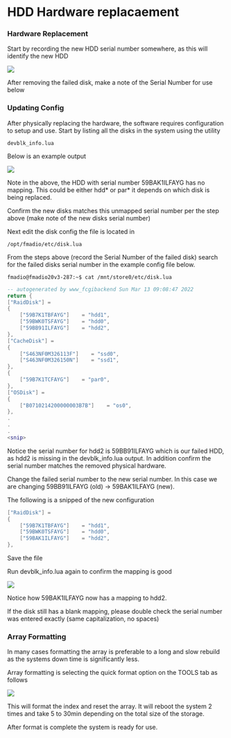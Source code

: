 # HDD Hardware replacaement

### Hardware Replacement

Start by recording the new HDD serial number somewhere, as this will identify the new HDD

![](<../.gitbook/assets/image (66).png>)

After removing the failed disk, make a note of the Serial Number for use below

### Updating Config

After physically replacing the hardware, the software requires configuration to setup and use. Start by listing all the disks in the system using the utility

```
devblk_info.lua
```

Below is an example output

![](<../.gitbook/assets/image (5).png>)

Note in the above, the HDD with serial number 59BAK1ILFAYG has no mapping. This could be either hdd\* or par\* it depends on which disk is being replaced.

Confirm the new disks matches this unmapped serial number per the step above (make note of the new disks serial number)

Next edit the disk config the file is located in

```
/opt/fmadio/etc/disk.lua
```

From the steps above (record the Serial Number of the failed disk) search for the failed disks serial number in the example config file below.

```
fmadio@fmadio20v3-287:~$ cat /mnt/store0/etc/disk.lua
```

```lua
-- autogenerated by www_fcgibackend Sun Mar 13 09:08:47 2022
return {
["RaidDisk"] =
{
    ["59B7K1TBFAYG"]    = "hdd1",
    ["59BWK0TSFAYG"]    = "hdd0",
    ["59BB91ILFAYG"]    = "hdd2",
},
["CacheDisk"] =
{
    ["S463NF0M326113F"]    = "ssd0",
    ["S463NF0M326150N"]    = "ssd1",
},
{
    ["59B7K1TCFAYG"]    = "par0",
},
["OSDisk"] =
{
    ["B0710214200000003B7B"]    = "os0",
},
.
.
.
<snip>

```

Notice the serial number for hdd2 is 59BB91ILFAYG which is our failed HDD, as hdd2 is missing in the devblk\_info.lua output. In addition confirm the serial number matches the removed physical hardware.

Change the failed serial number to the new serial number. In this case we are changing 59BB91ILFAYG (old) -> 59BAK1ILFAYG (new).

The following is a snipped of the new configuration

```lua
["RaidDisk"] =
{
    ["59B7K1TBFAYG"]    = "hdd1",
    ["59BWK0TSFAYG"]    = "hdd0",
    ["59BAK1ILFAYG"]    = "hdd2",
},
```

Save the file&#x20;

Run devblk\_info.lua again to confirm the mapping is good

![](<../.gitbook/assets/image (11).png>)

Notice how 59BAK1ILFAYG now has a mapping to hdd2.

If the disk still has a blank mapping, please double check the serial number was entered exactly (same capitalization, no spaces)

### Array Formatting

In many cases formatting the array is preferable to a long and slow rebuild as the systems down time is significantly less.

Array formatting is selecting the quick format option on the TOOLS tab as follows

![](../.gitbook/assets/image.png)

This will format the index and reset the array. It will reboot the system 2 times and take 5 to 30min depending on the total size of the storage.

After format is complete the system is ready for use.
